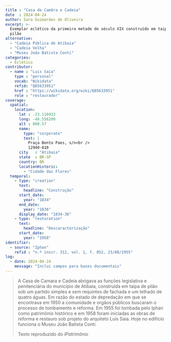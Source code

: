 ```yaml
---
title : "Casa de Camâra e Cadeia"
date  : 2024-04-24
author: Sara Guimarães de Oliveira
excerpt: >-
  Exemplar eclético da primeira metade do século XIX construído em taipa de
  pilão
alternative:
  - "Cadeia Pública de Atibaia"
  - "Cadeia Velha"
  - "Museu João Batista Conti"
categories:
  - Eclético
contributor:
  - name : "Luis Saia"
    type : "personal"
    vocab: "Wikidata"
    refid: "Q85633951"
    href : "https://wikidata.org/wiki/Q85633951"
    role : "restaurador"
coverage:
  spatial:
    location:
      lat : -23.116933 
      long: -46.556209
      alt : 800.57
      name:
        type: "corporate"
        text: |
          Praça Bento Paes, s/n<br />
          12940-810
      city   : "Atibaia"
      state  : BR-SP
      country: BR
      locationHistoric:
        - "Cidade das Flores"
  temporal:
    - type: "creation"
      text:
        headline: "Construção"
      start_date:
        year: "1834"
      end_date:
        year: "1836"
      display_date: "1834-36"
    - type: "restoration"
      text:
        headline: "Descaracterização"
      start_date:
        year: "1958"
identifier:
  - source: "Iphan"
    refid : "n.º inscr. 312, vol. 1, f. 052, 23/08/1955"
log:
  - date: 2024-04-24
    message: "Inclui campos para bases documentais"
---
```


> A Casa de Camara e Cadeia abrigava as funções legislativa e
> penitenciária do município de Atibaia, construída em taipa de pilão sob
> um partido simples e sem requintes de fachada e um telhado de quatro
> águas. Em razão do estado de depredação em que se encontrava em 1950 a
> comunidade e orgãos públicos buscaram o processo de tombamento e
> reforma. Em 1955 foi tombada pelo Iphan como patrimônio histórico e em
> 1958 foram iniciadas as obras de reforma e restauro sob projeto do
> arquiteto Luis Saia. Hoje no edifício funciona o Museu João Batista
> Conti.
>
> <footer class="figure-caption">Texto reproduzido
> do <cite>IPatrimônio</footer>
